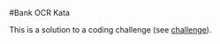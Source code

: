#Bank OCR Kata

This is a solution to a coding challenge (see [challenge](http://codingdojo.org/kata/BankOCR/)).